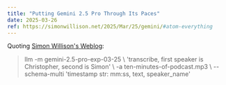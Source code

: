```yaml
---
title: "Putting Gemini 2.5 Pro Through Its Paces"
date: 2025-03-26
ref: https://simonwillison.net/2025/Mar/25/gemini/#atom-everything
---
```



Quoting [Simon Willison's Weblog](https://simonwillison.net/2025/Mar/25/gemini/#atom-everything):

> llm -m gemini-2.5-pro-exp-03-25 \ 'transcribe, first speaker is Christopher, second is Simon' \ -a ten-minutes-of-podcast.mp3 \ --schema-multi 'timestamp str: mm:ss, text, speaker_name'